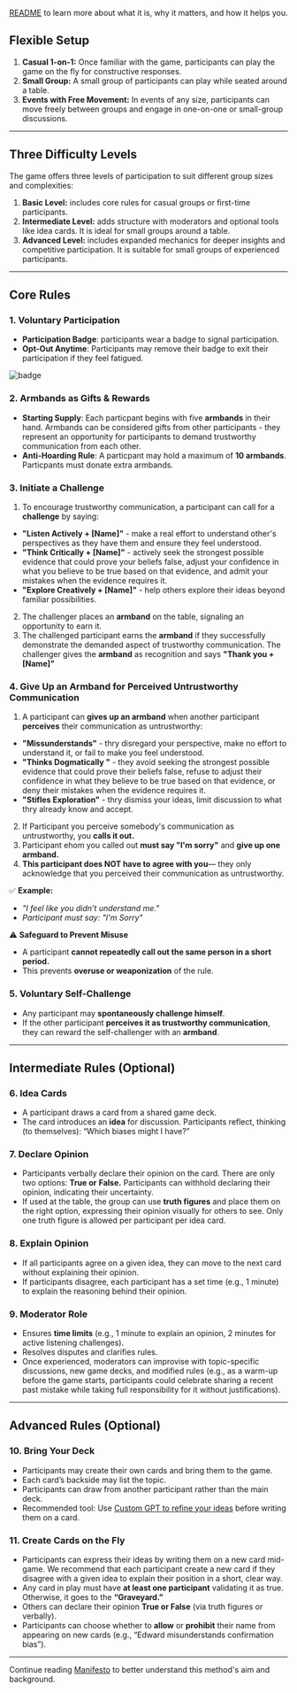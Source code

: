 [README](https://github.com/Inguro-OU/debiased-self/blob/main/README.md) to learn more about what it is, why it matters, and how it helps you.

## **Flexible Setup**

1. **Casual 1-on-1:** Once familiar with the game, participants can play the game on the fly for constructive responses.
2. **Small Group:** A small group of participants can play while seated around a table. 
3. **Events with Free Movement:** In events of any size, participants can move freely between groups and engage in one-on-one or small-group discussions.

---

## **Three Difficulty Levels**

The game offers three levels of participation to suit different group sizes and complexities:

1. **Basic Level:** includes core rules for casual groups or first-time participants.
2. **Intermediate Level:** adds structure with moderators and optional tools like idea cards. It is ideal for small groups around a table.
3. **Advanced Level:** includes expanded mechanics for deeper insights and competitive participation. It is suitable for small groups of experienced participants.

---

## **Core Rules**

### **1. Voluntary Participation**

- **Participation Badge**: participants wear a badge to signal participation.
- **Opt-Out Anytime**: Participants may remove their badge to exit their participation if they feel fatigued.

![badge](https://github.com/user-attachments/assets/21c27d2b-76f5-4ef2-a9c0-d9e662a5748e)


### **2. Armbands as Gifts & Rewards**

- **Starting Supply**: Each particpant begins with five **armbands** in their hand. Armbands can be considered gifts from other participants - they represent an opportunity for participants to demand trustworthy communication from each other.
- **Anti-Hoarding Rule**: A particpant may hold a maximum of **10 armbands**. Particpants must donate extra armbands.

### **3. Initiate a Challenge**  
1. To encourage trustworthy communication, a participant can call for a **challenge** by saying:  
- **"Listen Actively + [Name]"** - make a real effort to understand other's perspectives as they have them and ensure they feel understood.
- **"Think Critically + [Name]"**  - actively seek the strongest possible evidence that could prove your beliefs false, adjust your confidence in what you believe to be true based on that evidence, and admit your mistakes when the evidence requires it.
- **"Explore Creatively + [Name]"**  - help others explore their ideas beyond familiar possibilities.

2. The challenger places an **armband** on the table, signaling an opportunity to earn it.
3. The challenged participant earns the **armband** if they successfully demonstrate the demanded aspect of trustworthy communication. The challenger gives the **armband** as recognition and says  **"Thank you + [Name]"**  

### 4. Give Up an Armband for Perceived Untrustworthy Communication

1. A participant can **gives up an armband** when another participant **perceives** their communication as untrustworthy:

- **"Missunderstands"** - thry disregard your perspective, make no effort to understand it, or fail to make you feel understood.
- **"Thinks Dogmatically "**  - they avoid seeking the strongest possible evidence that could prove their beliefs false, refuse to adjust their confidence in what they believe to be true based on that evidence, or deny their mistakes when the evidence requires it.
- **"Stifles Exploration"** - thry dismiss your ideas, limit discussion to what thry already know and accept.

2. If Participant you perceive somebody's communication as untrustworthy, you **calls it out.**
3. Participant ehom you called out **must say "I'm sorry"** and **give up one armband.**
4. **This participant does NOT have to agree with you**— they only acknowledge that you perceived their communication as untrustworthy.

✅ **Example:**

- *"I feel like you didn’t understand me."*
- *Participant must say: "I'm Sorry"*

⚠️ **Safeguard to Prevent Misuse**

- A participant **cannot repeatedly call out the same person in a short period.**
- This prevents **overuse or weaponization** of the rule.

### **5. Voluntary Self-Challenge**

- Any participant may **spontaneously challenge himself**.
- If the other participant **perceives it as trustworthy communication**, they can reward the self-challenger with an **armband**.

---

## **Intermediate Rules (Optional)**

### **6. Idea Cards**

- A participant draws a card from a shared game deck.
- The card introduces an **idea** for discussion. Participants reflect, thinking (to themselves): “Which biases might I have?”

### **7. Declare Opinion**

- Participants verbally declare their opinion on the card. There are only two options: **True or** **False.** Participants can withhold declaring their opinion, indicating their uncertainty.
- If used at the table, the group can use **truth figures** and place them on the right option, expressing their opinion visually for others to see. Only one truth figure is allowed per participant per idea card.

### **8. Explain Opinion**

- If all participants agree on a given idea, they can move to the next card without explaining their opinion.
- If participants disagree, each participant has a set time (e.g., 1 minute) to explain the reasoning behind their opinion.

### **9. Moderator Role**

- Ensures **time limits** (e.g., 1 minute to explain an opinion, 2 minutes for active listening challenges).
- Resolves disputes and clarifies rules.
- Once experienced, moderators can improvise with topic-specific discussions, new game decks, and modified rules (e.g., as a warm-up before the game starts, participants could celebrate sharing a recent past mistake while taking full responsibility for it without justifications).

---

## **Advanced Rules (Optional)**

### **10. Bring Your Deck**

- Participants may create their own cards and bring them to the game.
- Each card’s backside may list the topic.
- Participants can draw from another participant rather than the main deck.
- Recommended tool: Use [Custom GPT to refine your ideas](https://chatgpt.com/g/g-676ec9d174608191a176779173a7a9e2-idea-refiner-for-war-of-memes) before writing them on a card.

### **11. Create Cards on the Fly**

- Participants can express their ideas by writing them on a new card mid-game. We recommend that each participant create a new card if they disagree with a given idea to explain their position in a short, clear way.
- Any card in play must have **at least one participant** validating it as true. Otherwise, it goes to the **“Graveyard.”**
- Others can declare their opinion **True or False** (via truth figures or verbally).
- Participants can choose whether to **allow** or **prohibit** their name from appearing on new cards (e.g., “Edward misunderstands confirmation bias”).

___

Continue reading [Manifesto](https://github.com/Inguro-OU/war-of-memes/blob/main/MANIFESTO.md) to better understand this method's aim and background.

